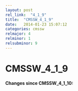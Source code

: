 ```yaml
---
layout: post
rel_link:  "4_1_9"
title:  "CMSSW_4_1_9"
date:   2014-01-23 15:07:12
categories: cmssw
relmajor: 4
relminor: 1
relsubminor: 9
---
```


# CMSSW_4_1_9
#### Changes since CMSSW_4_1_10:
